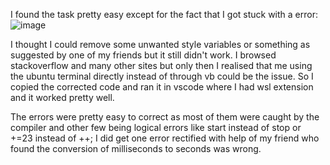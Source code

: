 I found the task pretty easy except for the fact that I got stuck with a error:
![image](https://user-images.githubusercontent.com/73104941/113248360-6e8a1100-92da-11eb-9408-69a993a6b4df.png)

I thought I could remove some unwanted style variables or something as suggested by one of my friends but it still didn't work.
I browsed stackoverflow and many other sites but only then I realised that me using the ubuntu terminal directly instead of through vb could be the issue.
So I copied the corrected code and ran it in vscode where I had wsl extension and it worked pretty well.

The errors were pretty easy to correct as most of them were caught by the compiler and other few being logical errors like start instead of stop or +=23 instead of ++;
I did get one error rectified with help of my friend who found the conversion of milliseconds to seconds was wrong.
